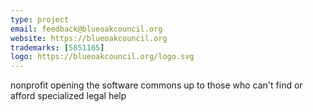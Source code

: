 ```yaml
---
type: project
email: feedback@blueoakcouncil.org
website: https://blueoakcouncil.org
trademarks: [5851165]
logo: https://blueoakcouncil.org/logo.svg
---
```


nonprofit opening the software commons up to those who can't find or afford specialized legal help
